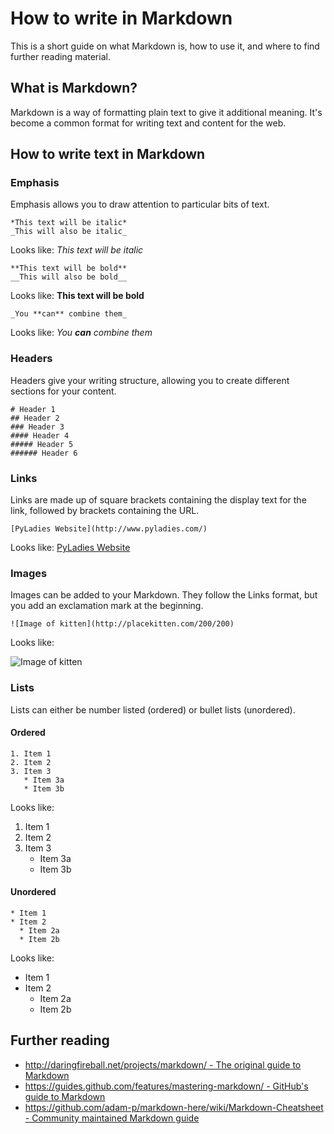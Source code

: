 # How to write in Markdown

This is a short guide on what Markdown is, how to use it, and where to find further reading material.

## What is Markdown?

Markdown is a way of formatting plain text to give it additional meaning. It's become a common format for writing text and content for the web. 

## How to write text in Markdown

### Emphasis

Emphasis allows you to draw attention to particular bits of text.

```
*This text will be italic*
_This will also be italic_
```

Looks like: *This text will be italic*

```
**This text will be bold**
__This will also be bold__
```

Looks like: **This text will be bold**

```
_You **can** combine them_
```

Looks like: _You **can** combine them_

### Headers

Headers give your writing structure, allowing you to create different sections for your content.

```
# Header 1
## Header 2
### Header 3
#### Header 4
##### Header 5
###### Header 6
```

### Links

Links are made up of square brackets containing the display text for the link, followed by brackets containing the URL.

```
[PyLadies Website](http://www.pyladies.com/)
```

Looks like: [PyLadies Website](http://www.pyladies.com/)

### Images

Images can be added to your Markdown. They follow the Links format, but you add an exclamation mark at the beginning.

```
![Image of kitten](http://placekitten.com/200/200)
```

Looks like:

![Image of kitten](http://placekitten.com/200/200)

### Lists

Lists can either be number listed (ordered) or bullet lists (unordered).

#### Ordered

```
1. Item 1
2. Item 2
3. Item 3
   * Item 3a
   * Item 3b
```

Looks like:

1. Item 1
2. Item 2
3. Item 3
   * Item 3a
   * Item 3b

#### Unordered

```
* Item 1
* Item 2
  * Item 2a
  * Item 2b
```

Looks like:

* Item 1
* Item 2
  * Item 2a
  * Item 2b

## Further reading

- [http://daringfireball.net/projects/markdown/ - The original guide to Markdown](http://daringfireball.net/projects/markdown/)
- [https://guides.github.com/features/mastering-markdown/ - GitHub's guide to Markdown](https://guides.github.com/features/mastering-markdown/)
- [https://github.com/adam-p/markdown-here/wiki/Markdown-Cheatsheet - Community maintained Markdown guide](https://github.com/adam-p/markdown-here/wiki/Markdown-Cheatsheet)